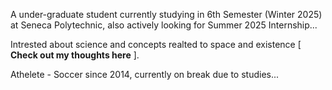 A under-graduate student currently studying in 6th Semester (Winter 2025) at Seneca Polytechnic, also actively looking for Summer 2025 Internship...

Intrested about science and concepts realted to space and existence [ **Check out my thoughts here** ].

Athelete - Soccer since 2014, currently on break due to studies...





